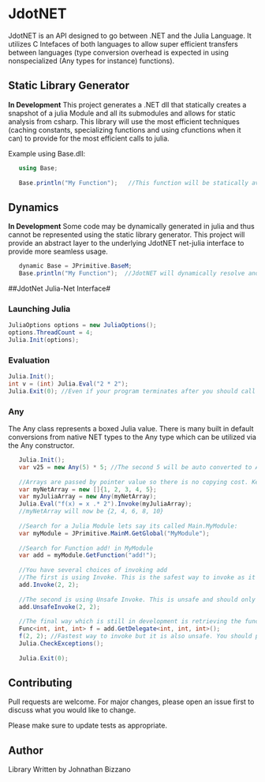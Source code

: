 # JdotNET

JdotNET is an API designed to go between .NET and the Julia Language. It utilizes C Intefaces of both languages to allow super efficient transfers between languages (type conversion overhead is expected in using nonspecialized (Any types for instance) functions). 


## Static Library Generator
**In Development**
This project generates a .NET dll that statically creates a snapshot of a julia Module and all its submodules and allows for static analysis from csharp. This library will use the most efficient techniques (caching constants, specializing functions and using cfunctions when it can) to provide for the most efficient calls to julia.

Example using Base.dll:
```csharp
   using Base;
   
   Base.println("My Function");   //This function will be statically available
```

## Dynamics
**In Development**
Some code may be dynamically generated in julia and thus cannot be represented using the static library generator. This project will provide an abstract layer to the underlying JdotNET net-julia interface to provide more seamless usage.

```csharp
   dynamic Base = JPrimitive.BaseM;
   Base.println("My Function");  //JdotNET will dynamically resolve and cache this function. It is extremely recommended to locally cache functions outside loops.
```

##JdotNet Julia-Net Interface#

### Launching Julia
```csharp
JuliaOptions options = new JuliaOptions();
options.ThreadCount = 4;
Julia.Init(options);
```

### Evaluation
```csharp
Julia.Init();
int v = (int) Julia.Eval("2 * 2");
Julia.Exit(0); //Even if your program terminates after you should call this. It runs the finalizers and stuff 
```

### Any
The Any class represents a boxed Julia value. There is many built in default conversions from native NET types to the Any type which can be utilized via the Any constructor.

```csharp
   Julia.Init();
   var v25 = new Any(5) * 5; //The second 5 will be auto converted to Any then the operator '*' will be invoked on both arguments
   
   //Arrays are passed by pointer value so there is no copying cost. Keep in mind that if julia mutates the array, it will also be affected in c#
   var myNetArray = new []{1, 2, 3, 4, 5};
   var myJuliaArray = new Any(myNetArray);
   Julia.Eval("f(x) = x .* 2").Invoke(myJuliaArray);
   //myNetArray will now be {2, 4, 6, 8, 10}
   
   //Search for a Julia Module lets say its called Main.MyModule:
   var myModule = JPrimitive.MainM.GetGlobal("MyModule");
   
   //Search for Function add! in MyModule
   var add = myModule.GetFunction("add!");
   
   //You have several choices of invoking add
   //The first is using Invoke. This is the safest way to invoke as it provides features like exception handling
   add.Invoke(2, 2);
   
   //The second is using Unsafe Invoke. This is unsafe and should only be used in time critcal code that is stable.
   add.UnsafeInvoke(2, 2);
   
   //The final way which is still in development is retrieving the function as a native delegate pointer into .net and invoking it directly.
   Func<int, int, int> f = add.GetDelegate<int, int, int>();
   f(2, 2); //Fastest way to invoke but it is also unsafe. You should periodically check for exceptions when using this.
   Julia.CheckExceptions();
   
   Julia.Exit(0);
```

## Contributing
Pull requests are welcome. For major changes, please open an issue first to discuss what you would like to change.

Please make sure to update tests as appropriate.

## Author
Library Written by Johnathan Bizzano
